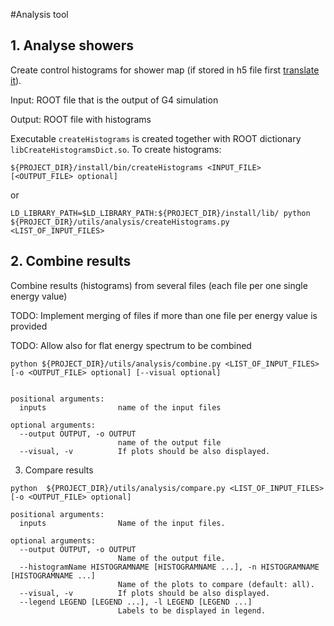 #Analysis tool

## 1. Analyse showers

Create control histograms for shower map (if stored in h5 file first [translate it](../h5/README.md#h5---root)).

Input: ROOT file that is the output of G4 simulation

Output: ROOT file with histograms

Executable `createHistograms` is created together with ROOT dictionary `libCreateHistogramsDict.so`. To create histograms:

```
${PROJECT_DIR}/install/bin/createHistograms <INPUT_FILE> [<OUTPUT_FILE> optional]
```

or

```
LD_LIBRARY_PATH=$LD_LIBRARY_PATH:${PROJECT_DIR}/install/lib/ python ${PROJECT_DIR}/utils/analysis/createHistograms.py <LIST_OF_INPUT_FILES>
```

## 2. Combine results

Combine results (histograms) from several files (each file per one single energy value)

TODO: Implement merging of files if more than one file per energy value is provided

TODO: Allow also for flat energy spectrum to be combined


```
python ${PROJECT_DIR}/utils/analysis/combine.py <LIST_OF_INPUT_FILES> [-o <OUTPUT_FILE> optional] [--visual optional]


positional arguments:
  inputs                name of the input files

optional arguments:
  --output OUTPUT, -o OUTPUT
                        name of the output file
  --visual, -v          If plots should be also displayed.

```

3. Compare results


```
python  ${PROJECT_DIR}/utils/analysis/compare.py <LIST_OF_INPUT_FILES> [-o <OUTPUT_FILE> optional]

positional arguments:
  inputs                Name of the input files.

optional arguments:
  --output OUTPUT, -o OUTPUT
                        Name of the output file.
  --histogramName HISTOGRAMNAME [HISTOGRAMNAME ...], -n HISTOGRAMNAME [HISTOGRAMNAME ...]
                        Name of the plots to compare (default: all).
  --visual, -v          If plots should be also displayed.
  --legend LEGEND [LEGEND ...], -l LEGEND [LEGEND ...]
                        Labels to be displayed in legend.

```

